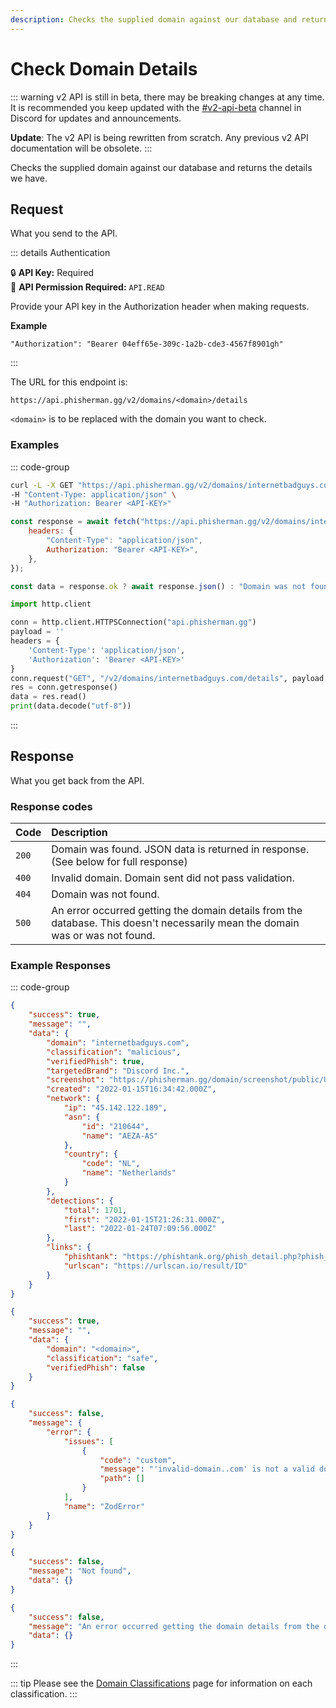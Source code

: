 ```yaml
---
description: Checks the supplied domain against our database and returns the details we have.
---
```


# Check Domain Details <Badge type="tip" text="GET" />

::: warning
v2 API is still in beta, there may be breaking changes at any time. It is recommended you keep updated with the [#v2-api-beta](https://discord.com/channels/878130674844979210/904090622208663632) channel in Discord for updates and announcements.

**Update**: The v2 API is being rewritten from scratch. Any previous v2 API documentation will be obsolete.
:::

Checks the supplied domain against our database and returns the details we have.

## Request

What you send to the API.

::: details Authentication

:lock: **API Key:** Required  
:key: **API Permission Required:** `API.READ`

Provide your API key in the Authorization header when making requests.

**Example**

```
"Authorization": "Bearer 04eff65e-309c-1a2b-cde3-4567f8901gh"
```

:::

The URL for this endpoint is:

```
https://api.phisherman.gg/v2/domains/<domain>/details
```

`<domain>` is to be replaced with the domain you want to check.

### Examples

::: code-group

```sh [CURL]
curl -L -X GET "https://api.phisherman.gg/v2/domains/internetbadguys.com/details" \
-H "Content-Type: application/json" \
-H "Authorization: Bearer <API-KEY>"

```

```js [Javascript]
const response = await fetch("https://api.phisherman.gg/v2/domains/internetbadguys.com/details", {
	headers: {
		"Content-Type": "application/json",
		Authorization: "Bearer <API-KEY>",
	},
});

const data = response.ok ? await response.json() : "Domain was not found or an error occurred.";
```

```py [Python]
import http.client

conn = http.client.HTTPSConnection("api.phisherman.gg")
payload = ''
headers = {
	'Content-Type': 'application/json',
	'Authorization': 'Bearer <API-KEY>'
}
conn.request("GET", "/v2/domains/internetbadguys.com/details", payload, headers)
res = conn.getresponse()
data = res.read()
print(data.decode("utf-8"))


```

:::

## Response

What you get back from the API.

### Response codes

| Code  | Description                                                                                                                    |
| :---- | :----------------------------------------------------------------------------------------------------------------------------- |
| `200` | Domain was found. JSON data is returned in response. (See below for full response)                                             |
| `400` | Invalid domain. Domain sent did not pass validation.                                                                           |
| `404` | Domain was not found.                                                                                                          |
| `500` | An error occurred getting the domain details from the database. This doesn't necessarily mean the domain was or was not found. |

### Example Responses

::: code-group

```json [HTTP 200]
{
	"success": true,
	"message": "",
	"data": {
		"domain": "internetbadguys.com",
		"classification": "malicious",
		"verifiedPhish": true,
		"targetedBrand": "Discord Inc.",
		"screenshot": "https://phisherman.gg/domain/screenshot/public/UUID",
		"created": "2022-01-15T16:34:42.000Z",
		"network": {
			"ip": "45.142.122.189",
			"asn": {
				"id": "210644",
				"name": "AEZA-AS"
			},
			"country": {
				"code": "NL",
				"name": "Netherlands"
			}
		},
		"detections": {
			"total": 1701,
			"first": "2022-01-15T21:26:31.000Z",
			"last": "2022-01-24T07:09:56.000Z"
		},
		"links": {
			"phishtank": "https://phishtank.org/phish_detail.php?phish_id=ID",
			"urlscan": "https://urlscan.io/result/ID"
		}
	}
}
```

```json [HTTP 200 (Safe Domains)]
{
	"success": true,
	"message": "",
	"data": {
		"domain": "<domain>",
		"classification": "safe",
		"verifiedPhish": false
	}
}
```

```json [HTTP 400]
{
	"success": false,
	"message": {
		"error": {
			"issues": [
				{
					"code": "custom",
					"message": "'invalid-domain..com' is not a valid domain.",
					"path": []
				}
			],
			"name": "ZodError"
		}
	}
}
```

```json [HTTP 404]
{
	"success": false,
	"message": "Not found",
	"data": {}
}
```

```json [HTTP 500]
{
	"success": false,
	"message": "An error occurred getting the domain details from the database.",
	"data": {}
}
```

:::

::: tip
Please see the [Domain Classifications](/guide/domain-classifications.md) page for information on each classification.
:::
